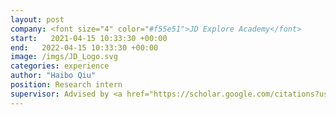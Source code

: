 ```yaml
---
layout: post
company: <font size="4" color="#f55e51">JD Explore Academy</font>
start:   2021-04-15 10:33:30 +00:00
end:   2022-04-15 10:33:30 +00:00
image: /imgs/JD_Logo.svg 
categories: experience 
author: "Haibo Qiu"
position: Research intern
supervisor: Advised by <a href="https://scholar.google.com/citations?user=fjzIdMQAAAAJ&hl=en" target="_blank" rel="noopener noreferer">Dr. Baosheng Yu </a>
---
```


